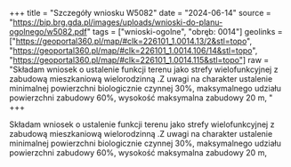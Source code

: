 +++
title = "Szczegóły wniosku W5082"
date = "2024-06-14"
source = "https://bip.brg.gda.pl/images/uploads/wnioski-do-planu-ogolnego/w5082.pdf"
tags = ["wnioski-ogolne", "obręb: 0014"]
geolinks = ["https://geoportal360.pl/map/#clk=226101_1.0014.13/2&stl=topo", "https://geoportal360.pl/map/#clk=226101_1.0014.106/14&stl=topo", "https://geoportal360.pl/map/#clk=226101_1.0014.115&stl=topo"]
raw = "Składam wniosek o ustalenie funkcji terenu jako strefy wielofunkcyjnej z zabudową mieszkaniową wielorodzinną .Z uwagi na charakter ustalenie minimalnej powierzchni biologicznie czynnej 30%, maksymalnego udziału powierzchni zabudowy 60%, wysokość maksymalna zabudowy 20 m, "
+++

Składam wniosek o ustalenie funkcji terenu jako strefy wielofunkcyjnej z zabudową
mieszkaniową wielorodzinną .Z uwagi na charakter ustalenie minimalnej powierzchni
biologicznie czynnej 30%, maksymalnego udziału powierzchni zabudowy 60%, wysokość
maksymalna zabudowy 20 m,



